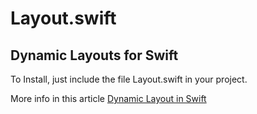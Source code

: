 # Layout.swift

## Dynamic Layouts for Swift

To Install, just include the file Layout.swift in your project.

More info in this article [Dynamic Layout in Swift](https://medium.com/swift-programming/dynamic-layouts-in-swift-b56cf8049b08)